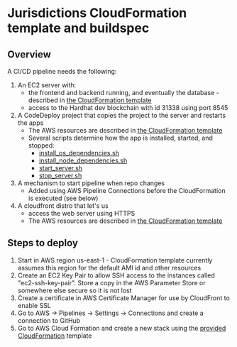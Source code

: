 # Jurisdictions CloudFormation template and buildspec

## Overview

A CI/CD pipeline needs the following:

1. An EC2 server with:
   - the frontend and backend running, and eventually the database - described in [the CloudFormation template](./jurisdictions.cfn.yaml)
   - access to the Hardhat dev blockchain with id 31338 using port 8545
2. A CodeDeploy project that copies the project to the server and restarts the apps
   - The AWS resources are described in [the CloudFormation template](./jurisdictions.cfn.yaml)
   - Several scripts determine how the app is installed, started, and stopped:
     - [install_os_dependencies.sh](./scripts/install_os_dependencies.sh)
     - [install_node_dependencies.sh](./scripts/install_node_dependencies.sh)
     - [start_server.sh](./scripts/start_server.sh)
     - [stop_server.sh](./scripts/stop_server.sh)
3. A mechanism to start pipeline when repo changes
   - Added using AWS Pipeline Connections before the CloudFormation is executed (see below)
4. A cloudfront distro that let's us 
   - access the web server using HTTPS
   - The AWS resources are described in [the CloudFormation template](./jurisdictions.cfn.yaml)

## Steps to deploy

1. Start in AWS region us-east-1 - CloudFormation template currently assumes this region for the default AMI id and other resources
2. Create an EC2 Key Pair to allow SSH access to the instances called "ec2-ssh-key-pair". Store a copy in the AWS Parameter Store or somewhere else secure so it is not lost
3. Create a certificate in AWS Certificate Manager for use by CloudFront to enable SSL
4. Go to AWS -> Pipelines -> Settings -> Connections and create a connection to GitHub
5. Go to AWS Cloud Formation and create a new stack using the [provided CloudFormation](./jurisdictions.cfn.yaml) template
